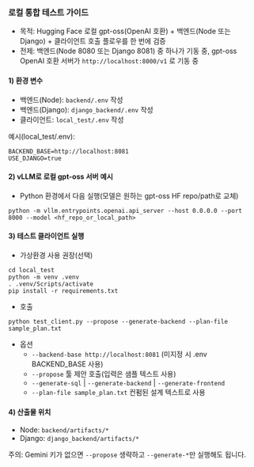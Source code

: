 ### 로컬 통합 테스트 가이드

- 목적: Hugging Face 로컬 gpt-oss(OpenAI 호환) + 백엔드(Node 또는 Django) + 클라이언트 호출 플로우를 한 번에 검증
- 전제: 백엔드(Node 8080 또는 Django 8081) 중 하나가 기동 중, gpt-oss OpenAI 호환 서버가 `http://localhost:8000/v1` 로 기동 중

#### 1) 환경 변수

- 백엔드(Node): `backend/.env` 작성
- 백엔드(Django): `django_backend/.env` 작성
- 클라이언트: `local_test/.env` 작성

예시(local_test/.env):

```
BACKEND_BASE=http://localhost:8081
USE_DJANGO=true
```

#### 2) vLLM로 로컬 gpt-oss 서버 예시

- Python 환경에서 다음 실행(모델은 원하는 gpt-oss HF repo/path로 교체)

```
python -m vllm.entrypoints.openai.api_server --host 0.0.0.0 --port 8000 --model <hf_repo_or_local_path>
```

#### 3) 테스트 클라이언트 실행

- 가상환경 사용 권장(선택)

```
cd local_test
python -m venv .venv
. .venv/Scripts/activate
pip install -r requirements.txt
```

- 호출

```
python test_client.py --propose --generate-backend --plan-file sample_plan.txt
```

- 옵션
  - `--backend-base http://localhost:8081` (미지정 시 .env BACKEND_BASE 사용)
  - `--propose` 툴 제안 호출(입력은 샘플 텍스트 사용)
  - `--generate-sql` | `--generate-backend` | `--generate-frontend`
  - `--plan-file sample_plan.txt` 컨펌된 설계 텍스트로 사용

#### 4) 산출물 위치

- Node: `backend/artifacts/*`
- Django: `django_backend/artifacts/*`

주의: Gemini 키가 없으면 `--propose` 생략하고 `--generate-*`만 실행해도 됩니다.


